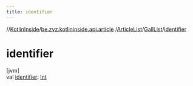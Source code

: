 ```yaml
---
title: identifier
---
```

//[KotlinInside](../../../../index.html)/[be.zvz.kotlininside.api.article](../../index.html)
/[ArticleList](../index.html)/[GallList](index.html)/[identifier](identifier.html)

# identifier

[jvm]\
val [identifier](identifier.html): [Int](https://kotlinlang.org/api/latest/jvm/stdlib/kotlin/-int/index.html)




